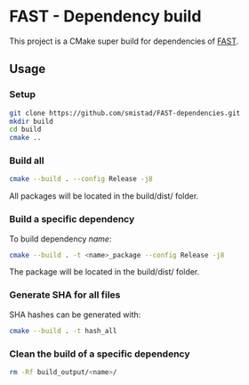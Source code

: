 # FAST - Dependency build

This project is a CMake super build for dependencies of [FAST](https://github.com/smistad/FAST/).

## Usage

### Setup
```bash
git clone https://github.com/smistad/FAST-dependencies.git
mkdir build
cd build
cmake ..
```

### Build all
```bash
cmake --build . --config Release -j8
```
All packages will be located in the build/dist/ folder.

### Build a specific dependency
To build dependency _name_:
```bash
cmake --build . -t <name>_package --config Release -j8
```
The package will be located in the build/dist/ folder.

### Generate SHA for all files
SHA hashes can be generated with:
```bash
cmake --build . -t hash_all
```

### Clean the build of a specific dependency
```bash
rm -Rf build_output/<name>/
```
